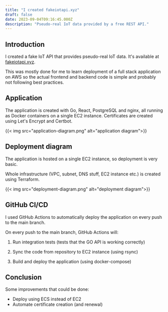 ```yaml
---
title: "I created fakeiotapi.xyz"
draft: false
date: 2023-09-04T09:16:45.000Z
description: "Pseudo-real IoT data provided by a free REST API."
---
```


## Introduction

I created a fake IoT API that provides pseudo-real IoT data. It's available at [fakeiotapi.xyz](https://fakeiotapi.xyz/).

This was mostly done for me to learn deployment of a full stack application on AWS so the actual frontend and backend code is simple and probably not following best practices.

## Application

The application is created with Go, React, PostgreSQL and nginx, all running as Docker containers on a single EC2 instance. Certificates are created using Let's Encrypt and Certbot.

{{< img src="application-diagram.png" alt="application diagram">}}

## Deployment diagram

The application is hosted on a single EC2 instance, so deployment is very basic.

Whole infrastructure (VPC, subnet, DNS stuff, EC2 instance etc.) is created using Terraform.

{{< img src="deployment-diagram.png" alt="deployment diagram">}}

## GitHub CI/CD

I used GitHub Actions to automatically deploy the application on every push to the main branch.

On every push to the main branch, GitHub Actions will:

1. Run integration tests (tests that the GO API is working correctly)

2. Sync the code from repository to EC2 instance (using rsync)

3. Build and deploy the application (using docker-compose)

## Conclusion

Some improvements that could be done:

- Deploy using ECS instead of EC2
- Automate certificate creation (and renewal)
